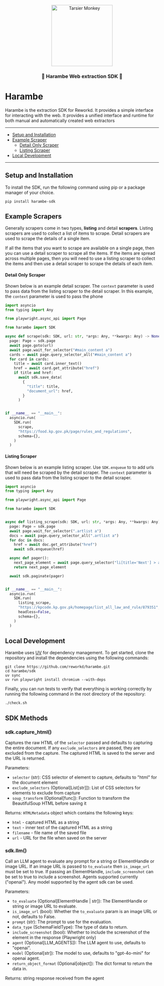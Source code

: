 <p align="center">
  <img src="./.github/assets/banner.png" height="200" alt="Tarsier Monkey" />
</p>

<h3 align="center">🦍 Harambe Web extraction SDK 🦍</h2>

# Harambe

Harambe is the extraction SDK for Reworkd. It provides a simple interface
for interacting with the web. It provides a unified interface and runtime
for both manual and automatically created web extractors

---

- [Setup and Installation](#setup-and-installation)
- [Example Scraper](#example-scrapers)
  - [Detail Only Scraper](#detail-only-scraper)
  - [Listing Scraper](#listing-scraper)
- [Local Development](#local-development)

---

## Setup and Installation

To install the SDK, run the following command using pip or a package manager of your choice.
```shell
pip install harambe-sdk
```

## Example Scrapers

Generally scrapers come in two types, **listing** and detail **scrapers**. Listing
scrapers are used to collect a list of items to scrape. Detail scrapers
are used to scrape the details of a single item.

If all the items that you want to scrape are available on a single page,
then you can use a detail scraper to scrape all the items. If the
items are spread across multiple pages, then you will need to use a
listing scraper to collect the items and then use a detail scraper to
scrape the details of each item.

#### Detail Only Scraper

Shown below is an example detail scraper. The `context` parameter is
used to pass data from the listing scraper to the detail scraper.
In this example, the `context` parameter is used to pass the phone

```python
import asyncio
from typing import Any

from playwright.async_api import Page

from harambe import SDK

async def scrape(sdk: SDK, url: str, *args: Any, **kwargs: Any) -> None:
  page: Page = sdk.page
  await page.goto(url)
  await page.wait_for_selector("#main_content a")
  cards = await page.query_selector_all("#main_content a")
  for card in cards:
    title = await card.inner_text()
    href = await card.get_attribute("href")
    if title and href:
      await sdk.save_data(
        {
          "title": title,
          "document_url": href,
        }
      )


if __name__ == "__main__":
  asyncio.run(
    SDK.run(
      scrape,
      "https://food.kp.gov.pk/page/rules_and_regulations",
      schema={},
    )
  )
```

#### Listing Scraper

Shown below is an example listing scraper. Use `SDK.enqueue` to to add
urls that will need be scraped by the detail scraper. The `context`
parameter is used to pass data from the listing scraper to the detail
scraper.

```python
import asyncio
from typing import Any

from playwright.async_api import Page

from harambe import SDK


async def listing_scrape(sdk: SDK, url: str, *args: Any, **kwargs: Any) -> None:
  page: Page = sdk.page
  await page.wait_for_selector(".artlist a")
  docs = await page.query_selector_all(".artlist a")
  for doc in docs:
    href = await doc.get_attribute("href")
    await sdk.enqueue(href)

  async def pager():
    next_page_element = await page.query_selector("li[title='Next'] > a")
    return next_page_element

  await sdk.paginate(pager)


if __name__ == "__main__":
  asyncio.run(
    SDK.run(
      listing_scrape,
      "https://kpcode.kp.gov.pk/homepage/list_all_law_and_rule/879351",
      headless=False,
      schema={},
    )
  )
```

## Local Development
Harambe uses [UV](https://docs.astral.sh/uv/getting-started/installation/) for dependency management. 
To get started, clone the repository and install the dependencies using the following commands:

```shell
git clone https://github.com/reworkd/harambe.git
cd harambe/sdk
uv sync
uv run playwright install chromium --with-deps
```

Finally, you can run tests to verify that everything is working correctly by running the
following command in the root directory of the repository:
```shell
./check.sh
```

## SDK Methods

### sdk.capture_html()
Captures the raw HTML of the `selector` passed and defaults to capturing the entire document.
If any `exclude_selectors` are passed, they are excluded from the capture.
The captured HTML is saved to the server and the URL is returned.

Parameters:
- `selector` (str): CSS selector of element to capture, defaults to "html" for the document element
- `exclude_selectors` (Optional[List[str]]): List of CSS selectors for elements to exclude from capture
- `soup_transform` (Optional[func]): Function to transform the BeautifulSoup HTML before saving it

Returns:
`HTMLMetadata` object which contains the following keys:
- `html` - captured HTML as a string
- `text` - inner text of the captured HTML as a string
- `filename` - file name of the saved file
- `url` - URL for the file when saved on the server

### sdk.llm()
Call an LLM agent to evaluate any prompt for a string or ElementHandle or image URL.
If an image URL is passed to `to_evaluate` then `is_image_url` must be set to true.
If passing an ElementHandle, `include_screenshot` can be set to true to include a screenshot.
Agents supported currently ("openai").
Any model supported by the agent sdk can be used.

Parameters:
- `to_evaluate` (Optional[ElementHandle | str]): The ElementHandle or string or image URL to evaluate.
- `is_image_url` (bool): Whether the `to_evaluate` param is an image URL or not, defaults to False.
- `prompt` (str): The prompt to use for the evaluation.
- `data_type` (SchemaFieldType): The type of data to return.
- `include_screenshot` (bool): Whether to include the screenshot of the element in the response (Playwright only)
- `agent` (Optional[LLM_AGENTS]): The LLM agent to use, defaults to "openai".
- `model` (Optional[str]): The model to use, defaults to "gpt-4o-mini" for openai agent.
- `return_object_format` (Optional[object]): The dict format to return the data in.

Returns:
  string response received from the agent
